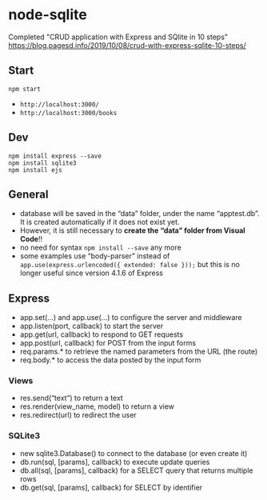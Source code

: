 # node-sqlite

Completed "CRUD application with Express and SQlite in 10 steps"
https://blog.pagesd.info/2019/10/08/crud-with-express-sqlite-10-steps/

## Start
```
npm start
```
- `http://localhost:3000/`
- `http://localhost:3000/books`


## Dev
```
npm install express --save
npm install sqlite3
npm install ejs
```

## General
- database will be saved in the “data” folder, under the name “apptest.db”. It is created automatically if it does not exist yet. 
- However, it is still necessary to **create the “data” folder from Visual Code**!!
- no need for syntax `npm install --save` any more
- some examples use “body-parser” instead of `app.use(express.urlencoded({ extended: false }));`
  but this is no longer useful since version 4.1.6 of Express

## Express
- app.set(…) and app.use(…) to configure the server and middleware
- app.listen(port, callback) to start the server
- app.get(url, callback) to respond to GET requests
- app.post(url, callback) for POST from the input forms
- req.params.* to retrieve the named parameters from the URL (the route)
- req.body.* to access the data posted by the input form

### Views
- res.send(“text”) to return a text
- res.render(view_name, model) to return a view
- res.redirect(url) to redirect the user

### SQLite3
- new sqlite3.Database() to connect to the database (or even create it)
- db.run(sql, [params], callback) to execute update queries
- db.all(sql, [params], callback) for a SELECT query that returns multiple rows
- db.get(sql, [params], callback) for SELECT by identifier